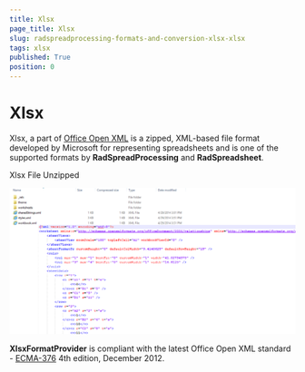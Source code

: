 ```yaml
---
title: Xlsx
page_title: Xlsx
slug: radspreadprocessing-formats-and-conversion-xlsx-xlsx
tags: xlsx
published: True
position: 0
---
```


# Xlsx



Xlsx, a part of [Office Open XML](http://en.wikipedia.org/wiki/Office_Open_XML) is a zipped, XML-based file format developed by Microsoft for representing spreadsheets and is one of the supported formats by __RadSpreadProcessing__ and __RadSpreadsheet__.
      

Xlsx File Unzipped

![Rad Spread Processing Formats and Conversion Xlsx 01](images/RadSpreadProcessing_Formats_and_Conversion_Xlsx_01.png)

__XlsxFormatProvider__ is compliant with the latest Office Open XML standard - [ECMA-376](http://www.ecma-international.org/publications/standards/Ecma-376.htm) 4th edition, December 2012.
      

## 
